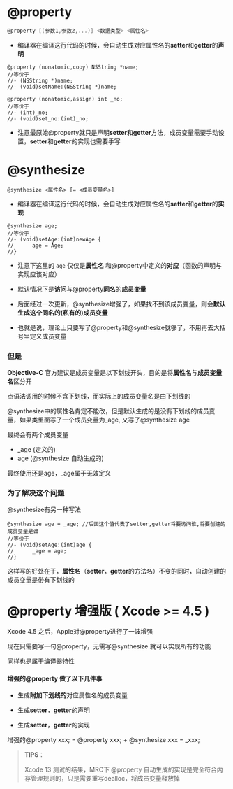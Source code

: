 # @property

```objective-c
@property [(参数1,参数2,...)] <数据类型> <属性名>
```

- 编译器在编译这行代码的时候，会自动生成对应属性名的**setter**和**getter**的**声明**

```objc
@property (nonatomic,copy) NSString *name;
//等价于
//- (NSString *)name;
//- (void)setName:(NSString *)name;

@property (nonatomic,assign) int _no;
//等价于
//- (int)_no;
//- (void)set_no:(int)_no;
```

- 注意最原始@property就只是声明**setter**和**getter**方法，成员变量需要手动设置，**setter**和**getter**的实现也需要手写



# @synthesize

```objc
@synthesize <属性名> [= <成员变量名>]
```

- 编译器在编译这行代码的时候，会自动生成对应属性名的**setter**和**getter**的**实现**

```objc
@synthesize age;
//等价于
//- (void)setAge:(int)newAge {
//  	age = Age;
//}
```

- 注意下这里的 `age` 仅仅是**属性名** 和@property中定义的**对应**（函数的声明与实现应该对应）

- 默认情况下是**访问**与@property**同名**的**成员变量**

- 后面经过一次更新，@synthesize增强了，如果找不到该成员变量，则会**默认生成这个同名的(私有的)成员变量**

- 也就是说，理论上只要写了@property和@synthesize就够了，不用再去大括号里定义成员变量



### 但是

**Objective-C** 官方建议是成员变量是以下划线开头，目的是将**属性名**与**成员变量名**区分开

点语法调用的时候不含下划线，而实际上的成员变量名是由下划线的

@synthesize中的属性名肯定不能改，但是默认生成的是没有下划线的成员变量，如果类里面写了一个成员变量为_age, 又写了@synthesize age 

最终会有两个成员变量

- _age (定义的)
- age (@synthesize 自动生成的)

最终使用还是age，_age属于无效定义



### 为了解决这个问题

@synthesize有另一种写法

```objc
@synthesize age = _age; //后面这个值代表了setter,getter将要访问谁,将要创建的成员变量是谁
//等价于
//- (void)setAge:(int)age {
//  	_age = age;
//}
```

这样写的好处在于，**属性名**（**setter**，**getter**的方法名）不变的同时，自动创建的成员变量是带有下划线的



# @property 增强版 ( Xcode >= 4.5 )

Xcode 4.5 之后，Apple对@property进行了一波增强

现在只需要写一句@property，无需写@synthesize 就可以实现所有的功能

同样也是属于编译器特性

#### 增强的@property 做了以下几件事

- 生成**附加下划线的**对应属性名的成员变量

- 生成**setter**，**getter**的声明
- 生成**setter**，**getter**的实现

增强的@property xxx; = @property xxx; + @synthesize xxx = _xxx;

> **TIPS**：
>
> Xcode 13 测试的结果，MRC下 @property 自动生成的实现是完全符合内存管理规则的，只是需要重写dealloc，将成员变量释放掉
